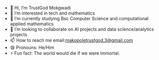 - 👋 Hi, I’m TrustGod Mokgwadi
- 👀 I’m interested in tech and mathematics
- 🌱 I’m currently studying Bsc Computer Science and computational applied mathematics 
- 💞️ I’m looking to collaborate on AI projects and data science/analytics projects
- 📫 How to reach me email:makopoletrustgod.3@gmail.com
- 😄 Pronouns: He/Him
- ⚡ Fun fact: The world would die if we were immortal.


